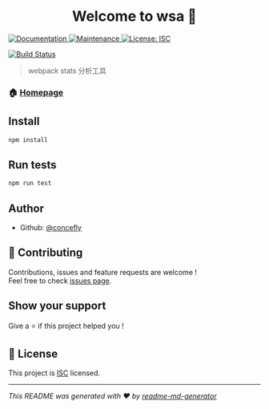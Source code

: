 <h1 align="center">Welcome to wsa 👋</h1>
<p>
  <a href="https://github.com/concefly/webpack-stats-analyzer#readme">
    <img alt="Documentation" src="https://img.shields.io/badge/documentation-yes-brightgreen.svg" target="_blank" />
  </a>
  <a href="https://github.com/concefly/webpack-stats-analyzer/graphs/commit-activity">
    <img alt="Maintenance" src="https://img.shields.io/badge/Maintained%3F-yes-green.svg" target="_blank" />
  </a>
  <a href="https://github.com/concefly/webpack-stats-analyzer/blob/master/LICENSE">
    <img alt="License: ISC" src="https://img.shields.io/badge/License-ISC-yellow.svg" target="_blank" />
  </a>
</p>

[![Build Status](https://travis-ci.org/concefly/webpack-stats-analyzer.svg?branch=master)](https://travis-ci.org/concefly/webpack-stats-analyzer)

> webpack stats 分析工具

### 🏠 [Homepage](https://github.com/concefly/webpack-stats-analyzer#readme)

## Install

```sh
npm install
```

## Run tests

```sh
npm run test
```

## Author

* Github: [@concefly](https://github.com/concefly)

## 🤝 Contributing

Contributions, issues and feature requests are welcome !<br />Feel free to check [issues page](https://github.com/concefly/webpack-stats-analyzer/issues).

## Show your support

Give a ⭐️ if this project helped you !

## 📝 License

This project is [ISC](https://github.com/concefly/webpack-stats-analyzer/blob/master/LICENSE) licensed.

***
_This README was generated with ❤️ by [readme-md-generator](https://github.com/kefranabg/readme-md-generator)_